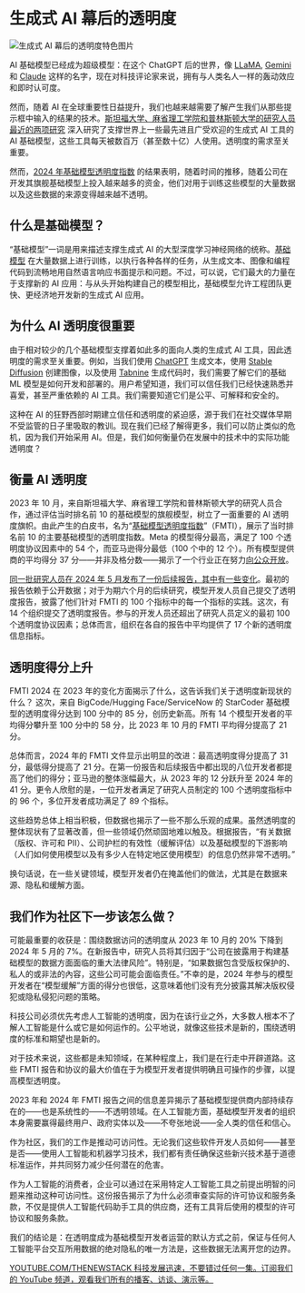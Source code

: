 # 生成式 AI 幕后的透明度
![生成式 AI 幕后的透明度特色图片](https://cdn.thenewstack.io/media/2024/07/4bd1b47b-curtain-1024x576.jpg)

AI 基础模型已经成为超级模型：在这个 ChatGPT 后的世界，像 [LLaMA](https://llama.meta.com/), [Gemini](https://gemini.google.com/) 和 [Claude](https://claude.ai/) 这样的名字，现在对科技评论家来说，拥有与人类名人一样的轰动效应和即时认可度。

然而，随着 AI 在全球重要性日益提升，我们也越来越需要了解产生我们从那些提示框中输入的结果的技术。[斯坦福大学、麻省理工学院和普林斯顿大学的研究人员最近的两项研究](https://crfm.stanford.edu/fmti/May-2024/index.html) 深入研究了支撑世界上一些最先进且广受欢迎的生成式 AI 工具的 AI 基础模型，这些工具每天被数百万（甚至数十亿）人使用。透明度的需求至关重要。

然而，[2024 年基础模型透明度指数](https://crfm.stanford.edu/fmti/May-2024/index.html) 的结果表明，随着时间的推移，随着公司在开发其旗舰基础模型上投入越来越多的资金，他们对用于训练这些模型的大量数据以及这些数据的来源变得越来越不透明。

## 什么是基础模型？
“基础模型”一词是用来描述支撑生成式 AI 的大型深度学习神经网络的统称。[基础模型](https://thenewstack.io/vision-foundation-models-when-does-size-matter/) 在大量数据上进行训练，以执行各种各样的任务，从生成文本、图像和编程代码到流畅地用自然语言响应书面提示和问题。不过，可以说，它们最大的力量在于支撑新的 AI 应用：与从头开始构建自己的模型相比，基础模型允许工程团队更快、更经济地开发新的生成式 AI 应用。

## 为什么 AI 透明度很重要
由于相对较少的几个基础模型支撑着如此多的面向人类的生成式 AI 工具，因此透明度的需求至关重要。例如，当我们使用 [ChatGPT](https://openai.com/chatgpt/) 生成文本，使用 [Stable Diffusion](https://stability.ai/) 创建图像，以及使用 [Tabnine](https://www.tabnine.com/) 生成代码时，我们需要了解它们的基础 ML 模型是如何开发和部署的。用户希望知道，我们可以信任我们已经快速熟悉并喜爱，甚至严重依赖的 AI 工具。我们需要知道它们是公平、可解释和安全的。

这种在 AI 的狂野西部时期建立信任和透明度的紧迫感，源于我们在社交媒体早期不受监管的日子里吸取的教训。现在我们已经了解得更多，我们可以防止类似的危机，因为我们开始采用 AI。但是，我们如何衡量仍在发展中的技术中的实际功能透明度？

## 衡量 AI 透明度
2023 年 10 月，来自斯坦福大学、麻省理工学院和普林斯顿大学的研究人员合作，通过评估当时排名前 10 的基础模型的旗舰模型，树立了一面重要的 AI 透明度旗帜。由此产生的白皮书，名为“[基础模型透明度指数](https://crfm.stanford.edu/fmti/May-2024/index.html)”（FMTI），展示了当时排名前 10 的主要基础模型的透明度指数。Meta 的模型得分最高，满足了 100 个透明度协议因素中的 54 个，而亚马逊得分最低（100 个中的 12 个）。所有模型提供商的平均得分 37 分——并非及格分数——揭示了一个行业正在努力[向公众开放](https://thenewstack.io/transparency-and-community-an-open-source-vision-for-ai/)。

[同一批研究人员在 2024 年 5 月发布了一份后续报告，其中有一些变化](https://crfm.stanford.edu/fmti/May-2024/company-reports/index.html)。最初的报告依赖于公开数据；对于为期六个月的后续研究，模型开发人员自己提交了透明度报告，披露了他们针对 FMTI 的 100 个指标中的每一个指标的实践。这次，有 14 个组织提交了透明度报告。参与的开发人员还超出了研究人员定义的最初 100 个透明度协议因素；总体而言，组织在各自的报告中平均提供了 17 个新的透明度信息指标。
## 透明度得分上升
FMTI 2024 在 2023 年的变化方面揭示了什么，这告诉我们关于透明度新现状的什么？
这次，来自 BigCode/Hugging Face/ServiceNow 的 StarCoder 基础模型的透明度得分达到 100 分中的 85 分，创历史新高。所有 14 个模型开发者的平均得分攀升至 100 分中的 58 分，比 2023 年 10 月的 FMTI 平均得分提高了 21 分。

总体而言，2024 年的 FMTI 文件显示出明显的改进：最高透明度得分提高了 31 分，最低得分提高了 21 分。在第一份报告和后续报告中都出现的八位开发者都提高了他们的得分；亚马逊的整体涨幅最大，从 2023 年的 12 分跃升至 2024 年的 41 分。更令人欣慰的是，一位开发者满足了研究人员制定的 100 个透明度指标中的 96 个，多位开发者成功满足了 89 个指标。

这些趋势总体上相当积极，但数据也揭示了一些不那么乐观的成果。虽然透明度的整体现状有了显著改善，但一些领域仍然顽固地难以触及。根据报告，“有关数据（版权、许可和 PII）、公司护栏的有效性（缓解评估）以及基础模型的下游影响（人们如何使用模型以及有多少人在特定地区使用模型）的信息仍然非常不透明。”

换句话说，在一些关键领域，模型开发者仍在掩盖他们的做法，尤其是在数据来源、隐私和缓解方面。

## 我们作为社区下一步该怎么做？
可能最重要的收获是：围绕数据访问的透明度从 2023 年 10 月的 20% 下降到 2024 年 5 月的 7%。在新报告中，研究人员将其归因于“公司在披露用于构建基础模型的数据方面面临的重大法律风险”。特别是，“如果数据包含受版权保护的、私人的或非法的內容，这些公司可能会面临责任。”不幸的是，2024 年参与的模型开发者在“模型缓解”方面的得分也很低，这意味着他们没有充分披露其解决版权侵犯或隐私侵犯问题的策略。

科技公司必须优先考虑人工智能的透明度，因为在该行业之外，大多数人根本不了解人工智能是什么或它是如何运作的。公平地说，就像这些技术是新的，围绕透明度的标准和期望也是新的。

对于技术来说，这些都是未知领域，在某种程度上，我们是在行走中开辟道路。这些 FMTI 报告和协议的最大价值在于为模型开发者提供明确且可操作的步骤，以提高模型透明度。

2023 年和 2024 年 FMTI 报告之间的信息差异揭示了基础模型提供商内部持续存在的——也是系统性的——不透明领域。在人工智能方面，基础模型开发者的组织本身需要赢得最终用户、政府实体以及——不夸张地说——全人类的信任和信心。

作为社区，我们的工作是推动可访问性。无论我们这些软件开发人员如何——甚至是否——使用人工智能和机器学习技术，我们都有责任确保这些新兴技术基于道德标准运作，并共同努力减少任何潜在的危害。

作为人工智能的消费者，企业可以通过在采用特定人工智能工具之前提出明智的问题来推动这种可访问性。这份报告揭示了为什么必须审查实际的许可协议和服务条款，不仅是提供人工智能代码助手工具的供应商，还有工具背后使用的模型的许可协议和服务条款。

我们的结论是：在透明度成为基础模型开发者运营的默认方式之前，保证与任何人工智能平台交互所用数据的绝对隐私的唯一方法是，这些数据无法离开您的边界。

[YOUTUBE.COM/THENEWSTACK 科技发展迅速，不要错过任何一集。订阅我们的 YouTube 频道，观看我们所有的播客、访谈、演示等。](https://youtube.com/thenewstack?sub_confirmation=1)